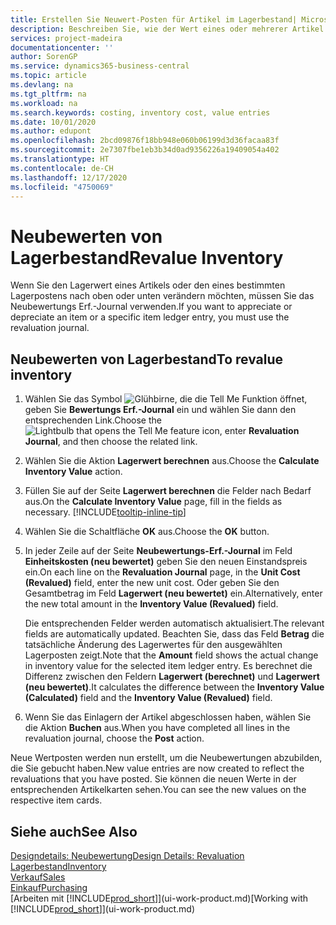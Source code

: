 ```yaml
---
title: Erstellen Sie Neuwert-Posten für Artikel im Lagerbestand| Microsoft Docs
description: Beschreiben Sie, wie der Wert eines oder mehrerer Artikel im Lager abgeschrieben oder neu bewertet wird, indem Sie den aktuellen, berechneten Wert buchen.
services: project-madeira
documentationcenter: ''
author: SorenGP
ms.service: dynamics365-business-central
ms.topic: article
ms.devlang: na
ms.tgt_pltfrm: na
ms.workload: na
ms.search.keywords: costing, inventory cost, value entries
ms.date: 10/01/2020
ms.author: edupont
ms.openlocfilehash: 2bcd09876f18bb948e060b06199d3d36facaa83f
ms.sourcegitcommit: 2e7307fbe1eb3b34d0ad9356226a19409054a402
ms.translationtype: HT
ms.contentlocale: de-CH
ms.lasthandoff: 12/17/2020
ms.locfileid: "4750069"
---
```

# <a name="revalue-inventory"></a><span data-ttu-id="f5a73-103">Neubewerten von Lagerbestand</span><span class="sxs-lookup"><span data-stu-id="f5a73-103">Revalue Inventory</span></span>
<span data-ttu-id="f5a73-104">Wenn Sie den Lagerwert eines Artikels oder den eines bestimmten Lagerpostens nach oben oder unten verändern möchten, müssen Sie das Neubewertungs Erf.-Journal verwenden.</span><span class="sxs-lookup"><span data-stu-id="f5a73-104">If you want to appreciate or depreciate an item or a specific item ledger entry, you must use the revaluation journal.</span></span>

## <a name="to-revalue-inventory"></a><span data-ttu-id="f5a73-105">Neubewerten von Lagerbestand</span><span class="sxs-lookup"><span data-stu-id="f5a73-105">To revalue inventory</span></span>
1. <span data-ttu-id="f5a73-106">Wählen Sie das Symbol ![Glühbirne, die die Tell Me Funktion öffnet](media/ui-search/search_small.png "Tell Me-Funktion"), geben Sie **Bewertungs Erf.-Journal** ein und wählen Sie dann den entsprechenden Link.</span><span class="sxs-lookup"><span data-stu-id="f5a73-106">Choose the ![Lightbulb that opens the Tell Me feature](media/ui-search/search_small.png "Tell me what you want to do") icon, enter **Revaluation Journal**, and then choose the related link.</span></span>
2. <span data-ttu-id="f5a73-107">Wählen Sie die Aktion **Lagerwert berechnen** aus.</span><span class="sxs-lookup"><span data-stu-id="f5a73-107">Choose the **Calculate Inventory Value** action.</span></span>
3. <span data-ttu-id="f5a73-108">Füllen Sie auf der Seite **Lagerwert berechnen** die Felder nach Bedarf aus.</span><span class="sxs-lookup"><span data-stu-id="f5a73-108">On the **Calculate Inventory Value** page, fill in the fields as necessary.</span></span> [!INCLUDE[tooltip-inline-tip](includes/tooltip-inline-tip_md.md)]
4. <span data-ttu-id="f5a73-109">Wählen Sie die Schaltfläche **OK** aus.</span><span class="sxs-lookup"><span data-stu-id="f5a73-109">Choose the **OK** button.</span></span>
5. <span data-ttu-id="f5a73-110">In jeder Zeile auf der Seite **Neubewertungs-Erf.-Journal** im Feld **Einheitskosten (neu bewertet)** geben Sie den neuen Einstandspreis ein.</span><span class="sxs-lookup"><span data-stu-id="f5a73-110">On each line on the **Revaluation Journal** page, in the **Unit Cost (Revalued)** field, enter the new unit cost.</span></span> <span data-ttu-id="f5a73-111">Oder geben Sie den Gesamtbetrag im Feld **Lagerwert (neu bewertet)** ein.</span><span class="sxs-lookup"><span data-stu-id="f5a73-111">Alternatively, enter the new total amount in the **Inventory Value (Revalued)** field.</span></span>

    <span data-ttu-id="f5a73-112">Die entsprechenden Felder werden automatisch aktualisiert.</span><span class="sxs-lookup"><span data-stu-id="f5a73-112">The relevant fields are automatically updated.</span></span> <span data-ttu-id="f5a73-113">Beachten Sie, dass das Feld **Betrag** die tatsächliche Änderung des Lagerwertes für den ausgewählten Lagerposten zeigt.</span><span class="sxs-lookup"><span data-stu-id="f5a73-113">Note that the **Amount** field shows the actual change in inventory value for the selected item ledger entry.</span></span> <span data-ttu-id="f5a73-114">Es berechnet die Differenz zwischen den Feldern **Lagerwert (berechnet)** und **Lagerwert (neu bewertet)**.</span><span class="sxs-lookup"><span data-stu-id="f5a73-114">It calculates the difference between the **Inventory Value (Calculated)** field and the **Inventory Value (Revalued)** field.</span></span>
6. <span data-ttu-id="f5a73-115">Wenn Sie das Einlagern der Artikel abgeschlossen haben, wählen Sie die Aktion **Buchen** aus.</span><span class="sxs-lookup"><span data-stu-id="f5a73-115">When you have completed all lines in the revaluation journal, choose the **Post** action.</span></span>

<span data-ttu-id="f5a73-116">Neue Wertposten werden nun erstellt, um die Neubewertungen abzubilden, die Sie gebucht haben.</span><span class="sxs-lookup"><span data-stu-id="f5a73-116">New value entries are now created to reflect the revaluations that you have posted.</span></span> <span data-ttu-id="f5a73-117">Sie können die neuen Werte in der entsprechenden Artikelkarten sehen.</span><span class="sxs-lookup"><span data-stu-id="f5a73-117">You can see the new values on the respective item cards.</span></span>

## <a name="see-also"></a><span data-ttu-id="f5a73-118">Siehe auch</span><span class="sxs-lookup"><span data-stu-id="f5a73-118">See Also</span></span>
[<span data-ttu-id="f5a73-119">Designdetails: Neubewertung</span><span class="sxs-lookup"><span data-stu-id="f5a73-119">Design Details: Revaluation</span></span>](design-details-revaluation.md)  
[<span data-ttu-id="f5a73-120">Lagerbestand</span><span class="sxs-lookup"><span data-stu-id="f5a73-120">Inventory</span></span>](inventory-manage-inventory.md)  
[<span data-ttu-id="f5a73-121">Verkauf</span><span class="sxs-lookup"><span data-stu-id="f5a73-121">Sales</span></span>](sales-manage-sales.md)  
[<span data-ttu-id="f5a73-122">Einkauf</span><span class="sxs-lookup"><span data-stu-id="f5a73-122">Purchasing</span></span>](purchasing-manage-purchasing.md)  
<span data-ttu-id="f5a73-123">[Arbeiten mit [!INCLUDE[prod_short](includes/prod_short.md)]](ui-work-product.md)</span><span class="sxs-lookup"><span data-stu-id="f5a73-123">[Working with [!INCLUDE[prod_short](includes/prod_short.md)]](ui-work-product.md)</span></span>
